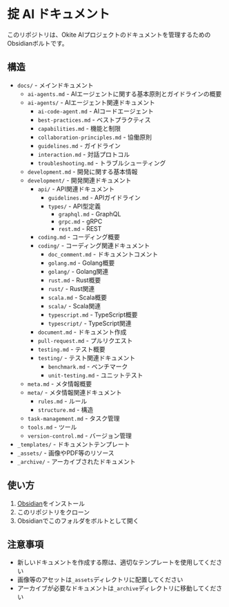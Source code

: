 # 掟 AI ドキュメント

このリポジトリは、Okite AIプロジェクトのドキュメントを管理するためのObsidianボルトです。

## 構造

- `docs/` - メインドキュメント
  - `ai-agents.md` - AIエージェントに関する基本原則とガイドラインの概要
  - `ai-agents/` - AIエージェント関連ドキュメント
    - `ai-code-agent.md` - AIコードエージェント
    - `best-practices.md` - ベストプラクティス
    - `capabilities.md` - 機能と制限
    - `collaboration-principles.md` - 協働原則
    - `guidelines.md` - ガイドライン
    - `interaction.md` - 対話プロトコル
    - `troubleshooting.md` - トラブルシューティング
  - `development.md` - 開発に関する基本情報
  - `development/` - 開発関連ドキュメント
    - `api/` - API関連ドキュメント
      - `guidelines.md` - APIガイドライン
      - `types/` - API型定義
        - `graphql.md` - GraphQL
        - `grpc.md` - gRPC
        - `rest.md` - REST
    - `coding.md` - コーディング概要
    - `coding/` - コーディング関連ドキュメント
      - `doc_comment.md` - ドキュメントコメント
      - `golang.md` - Golang概要
      - `golang/` - Golang関連
      - `rust.md` - Rust概要
      - `rust/` - Rust関連
      - `scala.md` - Scala概要
      - `scala/` - Scala関連
      - `typescript.md` - TypeScript概要
      - `typescript/` - TypeScript関連
    - `document.md` - ドキュメント作成
    - `pull-request.md` - プルリクエスト
    - `testing.md` - テスト概要
    - `testing/` - テスト関連ドキュメント
      - `benchmark.md` - ベンチマーク
      - `unit-testing.md` - ユニットテスト
  - `meta.md` - メタ情報概要
  - `meta/` - メタ情報関連ドキュメント
    - `rules.md` - ルール
    - `structure.md` - 構造
  - `task-management.md` - タスク管理
  - `tools.md` - ツール
  - `version-control.md` - バージョン管理
- `_templates/` - ドキュメントテンプレート
- `_assets/` - 画像やPDF等のリソース
- `_archive/` - アーカイブされたドキュメント

## 使い方

1. [Obsidian](https://obsidian.md/)をインストール
2. このリポジトリをクローン
3. Obsidianでこのフォルダをボルトとして開く

## 注意事項

- 新しいドキュメントを作成する際は、適切なテンプレートを使用してください
- 画像等のアセットは`_assets`ディレクトリに配置してください
- アーカイブが必要なドキュメントは`_archive`ディレクトリに移動してください
